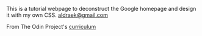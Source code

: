 This is a tutorial webpage to deconstruct the Google homepage
and design it with my own CSS. aldraek@gmail.com

From The Odin Project's [curriculum](http://www.theodinproject.com/courses/web-development-101/lessons/html-css)
